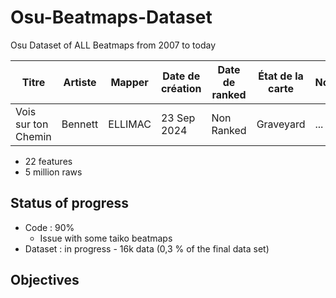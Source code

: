 # Osu-Beatmaps-Dataset
Osu Dataset of ALL Beatmaps from 2007 to today 

| Titre                | Artiste   | Mapper   | Date de création | Date de ranked | État de la carte | Nominator | Genre | Langue | Playcount | Likes | Length | BPM | Circle Count | Slider Count | Circle Size | HP Drain | Accuracy | Approach Rate | Star Rating | Game Mode | URL | Difficultés |
|----------------------|-----------|----------|------------------|----------------|------------------|-----------|-------|--------|-----------|-------|--------|-----|--------------|--------------|-------------|----------|----------|---------------|-------------|-----------|-----|-------------|
| Vois sur ton Chemin | Bennett   | ELLIMAC  | 23 Sep 2024     | Non Ranked     | Graveyard        | ...         | Other | French | 54        | 0     | 2:54   | 220 | 578          | 196          | 4           | 5        | 8        | 9             | 6.27        | osu!     | https://osu.ppy.sh/beatmapsets/2254185  | Insane      |



- 22 features 
- 5 million raws

## Status of progress
- Code : 90%
    - Issue with some taiko beatmaps 
- Dataset : in progress - 16k data (0,3 %  of the final data set)

## Objectives 
